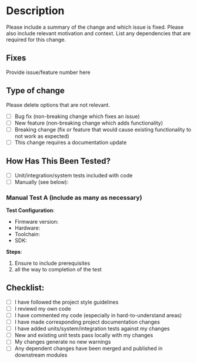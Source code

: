 # Description

Please include a summary of the change and which issue is fixed. Please also include relevant motivation and context. List any dependencies that are required for this change.

## Fixes

Provide issue/feature number here

## Type of change

Please delete options that are not relevant.

- [ ] Bug fix (non-breaking change which fixes an issue)
- [ ] New feature (non-breaking change which adds functionality)
- [ ] Breaking change (fix or feature that would cause existing functionality to not work as expected)
- [ ] This change requires a documentation update

## How Has This Been Tested?

- [ ] Unit/integration/system tests included with code
- [ ] Manually (see below):

### Manual Test A (include as many as necessary)

**Test Configuration**:
* Firmware version:
* Hardware:
* Toolchain:
* SDK:


**Steps**:
1. Ensure to include prerequisites
2. all the way to completion of the test

## Checklist:

- [ ] I have followed the project style guidelines
- [ ] I reviewd my own code
- [ ] I have commented my code (especially in hard-to-understand areas)
- [ ] I have made corresponding project documentation changes
- [ ] I have added units/system/integration tests against my changes
- [ ] New and existing unit tests pass locally with my changes
- [ ] My changes generate no new warnings
- [ ] Any dependent changes have been merged and published in downstream modules
